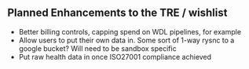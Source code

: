 ## Planned Enhancements to the TRE / wishlist

- Better billing controls, capping spend on WDL pipelines, for example
- Allow users to put their own data in. Some sort of 1-way rysnc to a google bucket? Will need to be sandbox specific
- Put raw health data in once ISO27001 compliance achieved